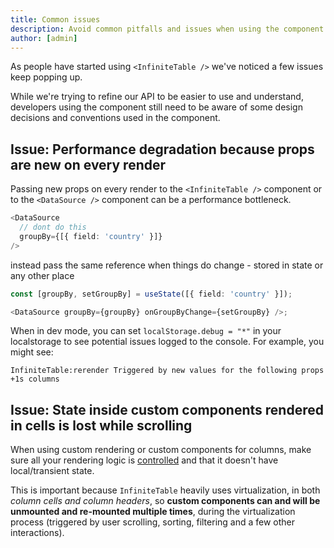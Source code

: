 ```yaml
---
title: Common issues
description: Avoid common pitfalls and issues when using the component. Learn how to use it properly to perform smooth and avoid jank.
author: [admin]
---
```


As people have started using `<InfiniteTable />` we've noticed a few issues keep popping up.

While we're trying to refine our API to be easier to use and understand, developers using the component still need to be aware of some design decisions and conventions used in the component.

<!-- ## Issue: Using hooks directly in render functions

Columns in `<InfiniteTable />` have a <PropLink name="columns.render">render</PropLink> function, which should be a plain function, not a React component. When you directly specify a React component as a column `render` function you are breaking the [rules of React hooks](https://reactjs.org/docs/hooks-rules.html#only-call-hooks-from-react-functions).

So instead of doing


```ts  {11}
function Cmp({value}) {
  const onClick = useCallback(() => {
    // your logic
  }, [])
  return <div onClick={onClick}>{value}</div>;
}

const columns = {
  name: {
    field:'name',
    render: Cmp // do not do this
  }
}
```

You have to do


```ts  {11}
function Cmp({value}) {
  const onClick = useCallback(() => {
    // your logic
  }, [])
  return <div onClick={onClick}>{value}</div>;
}

const columns = {
  name: {
    field:'name',
    render: ({value}) => <Cmp value={value} />
  }
}
```

<PropLink name="columns.render" />, <PropLink name="columns.renderValue" /> and other render functions in columns need to be plain functions (they still can return `JSX`) and not React components. For most common cases a plain function is all you need - but rendering a component inside the function is also possible - in which case, you can use React hooks in that component. -->

## Issue: Performance degradation because props are new on every render

Passing new props on every render to the `<InfiniteTable />` component or to the `<DataSource />` component can be a performance bottleneck.

```ts
<DataSource
  // dont do this
  groupBy={[{ field: 'country' }]}
/>
```

instead pass the same reference when things do change - stored in state or any other place

```ts
const [groupBy, setGroupBy] = useState([{ field: 'country' }]);

<DataSource groupBy={groupBy} onGroupByChange={setGroupBy} />;
```

<Note>

When in dev mode, you can set `localStorage.debug = "*"` in your localstorage to see potential issues logged to the console. For example, you might see:

`InfiniteTable:rerender Triggered by new values for the following props +1s columns`

</Note>

## Issue: State inside custom components rendered in cells is lost while scrolling

When using custom rendering or custom components for columns, make sure all your rendering logic is [controlled](https://reactjs.org/docs/forms.html#controlled-components) and that it doesn't have local/transient state.

This is important because `InfiniteTable` heavily uses virtualization, in both _column cells and column headers_, so **custom components can and will be unmounted and re-mounted multiple times**, during the virtualization process (triggered by user scrolling, sorting, filtering and a few other interactions).
